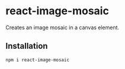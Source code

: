 # react-image-mosaic

Creates an image mosaic in a canvas element.

## Installation

`npm i react-image-mosaic`
